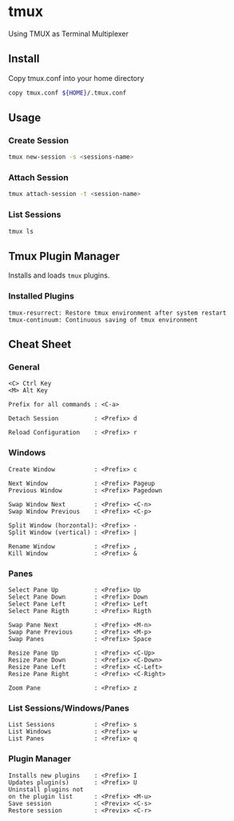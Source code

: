 # tmux
Using TMUX as Terminal Multiplexer

## Install

Copy tmux.conf into your home directory
```bash
copy tmux.conf ${HOME}/.tmux.conf
```

## Usage

### Create Session

```bash
tmux new-session -s <sessions-name>
```

### Attach Session

```bash
tmux attach-session -t <session-name>
```

### List Sessions

```bash
tmux ls
```

## Tmux Plugin Manager

Installs and loads `tmux` plugins.

### Installed Plugins

    tmux-resurrect: Restore tmux environment after system restart
    tmux-continuum: Continuous saving of tmux environment

## Cheat Sheet

### General

    <C> Ctrl Key
    <M> Alt Key

    Prefix for all commands : <C-a>

    Detach Session          : <Prefix> d

    Reload Configuration    : <Prefix> r

### Windows

    Create Window           : <Prefix> c

    Next Window             : <Prefix> Pageup
    Previous Window         : <Prefix> Pagedown

    Swap Window Next        : <Prefix> <C-n>
    Swap Window Previous    : <Prefix> <C-p>

    Split Window (horzontal): <Prefix> -
    Split Window (vertical) : <Prefix> |

    Rename Window           : <Prefix> ,
    Kill Window             : <Prefix> &

### Panes

    Select Pane Up          : <Prefix> Up
    Select Pane Down        : <Prefix> Down
    Select Pane Left        : <Prefix> Left
    Select Pane Rigth       : <Prefix> Rigth

    Swap Pane Next          : <Prefix> <M-n>
    Swap Pane Previous      : <Prefix> <M-p>
    Swap Panes              : <Prefix> Space

    Resize Pane Up          : <Prefix> <C-Up>
    Resize Pane Down        : <Prefix> <C-Down>
    Resize Pane Left        : <Prefix> <C-Left>
    Resize Pane Right       : <Prefix> <C-Right>

    Zoom Pane               : <Prefix> z

### List Sessions/Windows/Panes

    List Sessions           : <Prefix> s
    List Windows            : <Prefix> w
    List Panes              : <Prefix> q

### Plugin Manager

    Installs new plugins    : <Prefix> I
    Updates plugin(s)       : <Prefix> U
    Uninstall plugins not
    on the plugin list      : <Prefix> <M-u>
    Save session            : <Previx> <C-s>
    Restore session         : <Previx> <C-r>
